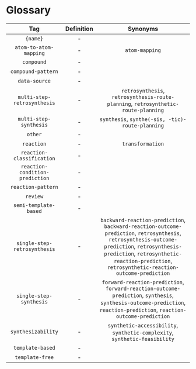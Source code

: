 # Glossary
|               Tag               | Definition |                                                                                                                    Synonyms                                                                                                                    |
|:-------------------------------:|:----------:|:----------------------------------------------------------------------------------------------------------------------------------------------------------------------------------------------------------------------------------------------:|
|            `{name}`             |     -      |                                                                                                                                                                                                                                                |
|     `atom-to-atom-mapping`      |     -      |                                                                                                                 `atom-mapping`                                                                                                                 |
|           `compound`            |     -      |                                                                                                                                                                                                                                                |
|       `compound-pattern`        |     -      |                                                                                                                                                                                                                                                |
|          `data-source`          |     -      |                                                                                                                                                                                                                                                |
|   `multi-step-retrosynthesis`   |     -      |                                                                               `retrosynthesis`, `retrosynthesis-route-planning`, `retrosynthetic-route-planning`                                                                               |
|     `multi-step-synthesis`      |     -      |                                                                                                `synthesis`, `synthe(-sis, -tic)-route-planning`                                                                                                |
|             `other`             |     -      |                                                                                                                                                                                                                                                |
|           `reaction`            |     -      |                                                                                                                `transformation`                                                                                                                |
|    `reaction-classification`    |     -      |                                                                                                                                                                                                                                                |
| `reaction-condition-prediction` |     -      |                                                                                                                                                                                                                                                |
|       `reaction-pattern`        |     -      |                                                                                                                                                                                                                                                |
|            `review`             |     -      |                                                                                                                                                                                                                                                |
|      `semi-template-based`      |     -      |                                                                                                                                                                                                                                                |
|  `single-step-retrosynthesis`   |     -      | `backward-reaction-prediction`, `backward-reaction-outcome-prediction`, `retrosynthesis`, `retrosynthesis-outcome-prediction`, `retrosynthesis-prediction`, `retrosynthetic-reaction-prediction`, `retrosynthetic-reaction-outcome-prediction` |
|     `single-step-synthesis`     |     -      |                                    `forward-reaction-prediction`, `forward-reaction-outcome-prediction`, `synthesis`, `synthesis-outcome-prediction`, `reaction-prediction`, `reaction-outcome-prediction`                                     |
|       `synthesizability`        |     -      |                                                                                   `synthetic-accessibility`, `synthetic-complexity`, `synthetic-feasibility`                                                                                   |
|        `template-based`         |     -      |                                                                                                                                                                                                                                                |
|         `template-free`         |     -      |                                                                                                                                                                                                                                                |
